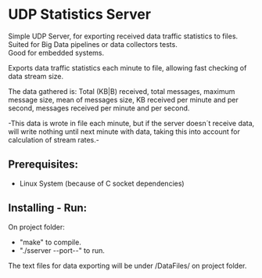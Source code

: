# UDP Statistics Server
Simple UDP Server, for exporting received data traffic statistics to files. Suited for Big Data pipelines or data collectors tests.  
Good for embedded systems.

Exports data traffic statistics each minute to file, allowing fast checking of data stream size.

The data gathered is: Total (KB|B) received, total messages, maximum message size, mean of messages size, KB received
per minute and per second, messages received per minute and per second.

-This data is wrote in file each minute, but if the server doesn´t receive data, will write nothing until next minute with data, 
taking this into account for calculation of stream rates.-

## Prerequisites:
- Linux System (because of C socket dependencies)

## Installing - Run:
On project folder:
- "make" to compile.
- "./sserver --port--" to run.

The text files for data exporting will be under /DataFiles/ on project folder.
